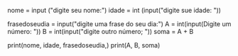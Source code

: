 nome = input ("digite seu nome:")
idade = int (input("digite sue idade: "))

frasedoseudia = input("digite uma frase do seu dia:")
A = int(input(Digite um número: "))
B = int(input("digite outro número; "))
soma = A + B

print(nome, idade, frasedoseudia,)
print(A, B, soma)
